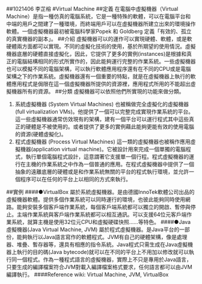 ##1021406 李芷榕
#Virtual Machine 
##定義
在電腦中虛擬機器（Virtual Machine）是指一種仿真的電腦系統，它是一種特殊的軟體，可以在電腦平台和中端的用戶之間建了一種環境，而終端用戶可以在虛擬機器所建立出來的環境操作軟體。一個虛擬機器最初被電腦科學家Popek 和 Goldberg 定義「有效的、孤立的真實機器的副本」。
##介紹
虛擬機器可以的運作可以實現硬體、軟體，或是軟硬體兩方面都可以實現。不同的虛擬化技術的使用，基於所期望的使用情況。虛擬機器底層的硬體直接虛擬化，因此，它提供了更多的實例(instances)是根據和真正的電腦結構相同的形式所實作的，因此能夠運行完整的作業系統。一些虛擬機器也可以模擬不同的電腦架構，可以執行軟體應用程序還有在不同的CPU或是電腦架構之下的作業系統。虛擬機器還有一個重要的特點，就是在虛擬機器上執行的軟體應用程式是侷限在這一個虛擬機器所提供的資源裡，應用程式所用的不能超出虛擬機器所有的資源。
##分類
	虛擬機器可以依照他們所實現的功能來做分類。
1. 系統虛擬機器 (System Virtual Machines) 
也被稱做完全虛擬化的虛擬機器(full virtualization VMs)。他提供了一個可以完整完成實現作業系統的平台。這一些虛擬機器通常仿效現有的架構，建有一個平台可以運行程式其中這些真正的硬體是不被使用的。或者提供了更多的實例藉此能夠更能有效的使用電腦的資源(硬體虛擬化)。
2. 程式虛擬機器 (Process Virtual Machines)
這一類的虛擬機器也被稱作應用虛擬機器(application virtual machine)。它被設計用來完成一個單獨的電腦程式，執行單個電腦程式設計，這意謂著它支援單一個行程。程式虛擬機器的運行在主機的作業系統之中作為一個普通的應用。在程式虛擬機器中提供了一個抽象的遠離底層的硬體或是和作業系統無關的平台的程式執行環境，並允許一個程序可以在任何的平台上以相同的方式來執行。


##實例
####●VirtualBox 
屬於系統虛擬機器。是由德國InnoTek軟體公司出品的虛擬機器軟體。提供多個作業系統可以同時運行的環境，也彼此能夠同時使用網路。能夠安裝多個客戶端作業系統，每個客戶端系統都可以獨立的開啟、暫停與停止。主端作業系統與客戶端作業系統都可以相互通訊。可以支援64位元客戶端作業系統，就算主機是使用32位元CPU和虛擬硬碟快照……等特色。
####●Java虛擬機器(Java Virtual Machine, JVM)
屬於程式虛擬機器。是Java平台的一部份，能夠執行以Java語言寫作的軟體程式。JVM有自己的硬體架構，像是處理器、堆疊、暫存器等，還具有相應的指令系統。Java程式只需生成在Java虛擬機器上執行的目的碼(Java bytecode)就可以在不同的平台上不用加以修改就可以執行同一個程式。作為一種程式語言的虛擬機器，實際上不只是專用於Java語言，只要生成的編譯檔案符合JVM對載入編譯檔案格式要求，任何語言都可以由JVM編譯執行。
####Reference
wiki: Virtual Machine, JVM, VirtualBox

